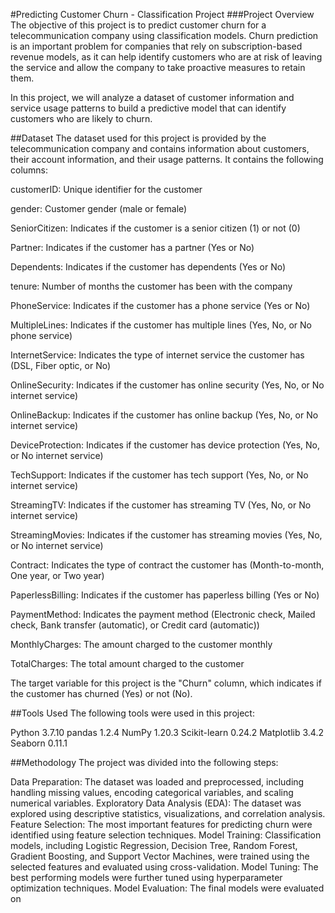 #Predicting Customer Churn - Classification Project
###Project Overview
The objective of this project is to predict customer churn for a telecommunication company using classification models. Churn prediction is an important problem for companies that rely on subscription-based revenue models, as it can help identify customers who are at risk of leaving the service and allow the company to take proactive measures to retain them.

In this project, we will analyze a dataset of customer information and service usage patterns to build a predictive model that can identify customers who are likely to churn.

##Dataset
The dataset used for this project is provided by the telecommunication company and contains information about customers, their account information, and their usage patterns. It contains the following columns:

customerID: Unique identifier for the customer

gender: Customer gender (male or female)

SeniorCitizen: Indicates if the customer is a senior citizen (1) or not (0)

Partner: Indicates if the customer has a partner (Yes or No)

Dependents: Indicates if the customer has dependents (Yes or No)

tenure: Number of months the customer has been with the company

PhoneService: Indicates if the customer has a phone service (Yes or No)

MultipleLines: Indicates if the customer has multiple lines (Yes, No, or No phone service)

InternetService: Indicates the type of internet service the customer has (DSL, Fiber optic, or No)

OnlineSecurity: Indicates if the customer has online security (Yes, No, or No internet service)

OnlineBackup: Indicates if the customer has online backup (Yes, No, or No internet service)

DeviceProtection: Indicates if the customer has device protection (Yes, No, or No internet service)

TechSupport: Indicates if the customer has tech support (Yes, No, or No internet service)

StreamingTV: Indicates if the customer has streaming TV (Yes, No, or No internet service)

StreamingMovies: Indicates if the customer has streaming movies (Yes, No, or No internet service)

Contract: Indicates the type of contract the customer has (Month-to-month, One year, or Two year)

PaperlessBilling: Indicates if the customer has paperless billing (Yes or No)

PaymentMethod: Indicates the payment method (Electronic check, Mailed check, Bank transfer (automatic), or Credit card (automatic))

MonthlyCharges: The amount charged to the customer monthly

TotalCharges: The total amount charged to the customer

The target variable for this project is the "Churn" column, which indicates if the customer has churned (Yes) or not (No).

##Tools Used
The following tools were used in this project:

Python 3.7.10
pandas 1.2.4
NumPy 1.20.3
Scikit-learn 0.24.2
Matplotlib 3.4.2
Seaborn 0.11.1

##Methodology
The project was divided into the following steps:

Data Preparation: The dataset was loaded and preprocessed, including handling missing values, encoding categorical variables, and scaling numerical variables.
Exploratory Data Analysis (EDA): The dataset was explored using descriptive statistics, visualizations, and correlation analysis.
Feature Selection: The most important features for predicting churn were identified using feature selection techniques.
Model Training: Classification models, including Logistic Regression, Decision Tree, Random Forest, Gradient Boosting, and Support Vector Machines, were trained using the selected features and evaluated using cross-validation.
Model Tuning: The best performing models were further tuned using hyperparameter optimization techniques.
Model Evaluation: The final models were evaluated on
